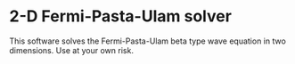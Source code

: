 2-D Fermi-Pasta-Ulam solver
===

This software solves the Fermi-Pasta-Ulam beta type wave equation in two dimensions. Use at your own risk.
